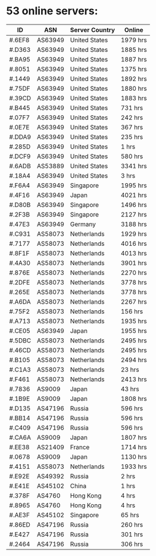 # 53 online servers:

| ID | ASN | Server Country | Online |
| ------ | ------ | ------ | ------ |
| #.6EF8 | AS63949 | United States | 1979 hrs |
| #.D363 | AS63949 | United States | 1885 hrs |
| #.BA95 | AS63949 | United States | 1887 hrs |
| #.8051 | AS63949 | United States | 1375 hrs |
| #.1449 | AS63949 | United States | 1892 hrs |
| #.75DF | AS63949 | United States | 1880 hrs |
| #.39CD | AS63949 | United States | 1883 hrs |
| #.B445 | AS63949 | United States | 731 hrs |
| #.07F7 | AS63949 | United States | 242 hrs |
| #.0E7E | AS63949 | United States | 367 hrs |
| #.DDA9 | AS63949 | United States | 235 hrs |
| #.285D | AS63949 | United States | 1 hrs |
| #.DCF9 | AS63949 | United States | 580 hrs |
| #.6ADB | AS53889 | United States | 3341 hrs |
| #.18A4 | AS63949 | United States | 3 hrs |
| #.F6A4 | AS63949 | Singapore | 1995 hrs |
| #.4F16 | AS63949 | Japan | 4021 hrs |
| #.D80B | AS63949 | Singapore | 1496 hrs |
| #.2F3B | AS63949 | Singapore | 2127 hrs |
| #.47E3 | AS63949 | Germany | 3188 hrs |
| #.C931 | AS58073 | Netherlands | 1929 hrs |
| #.7177 | AS58073 | Netherlands | 4016 hrs |
| #.8F1F | AS58073 | Netherlands | 4013 hrs |
| #.4A30 | AS58073 | Netherlands | 3901 hrs |
| #.876E | AS58073 | Netherlands | 2270 hrs |
| #.2DFE | AS58073 | Netherlands | 3778 hrs |
| #.265E | AS58073 | Netherlands | 3778 hrs |
| #.A6DA | AS58073 | Netherlands | 2267 hrs |
| #.75F2 | AS58073 | Netherlands | 156 hrs |
| #.A713 | AS58073 | Netherlands | 1935 hrs |
| #.CE05 | AS63949 | Japan | 1955 hrs |
| #.5DBC | AS58073 | Netherlands | 2495 hrs |
| #.46CD | AS58073 | Netherlands | 2495 hrs |
| #.B105 | AS58073 | Netherlands | 2494 hrs |
| #.C1A3 | AS58073 | Netherlands | 23 hrs |
| #.F461 | AS58073 | Netherlands | 2413 hrs |
| #.7836 | AS9009 | Japan | 43 hrs |
| #.1B9E | AS9009 | Japan | 1808 hrs |
| #.D135 | AS47196 | Russia | 596 hrs |
| #.BB14 | AS47196 | Russia | 596 hrs |
| #.C409 | AS47196 | Russia | 596 hrs |
| #.CA6A | AS9009 | Japan | 1807 hrs |
| #.EE38 | AS21409 | France | 1714 hrs |
| #.0678 | AS9009 | Japan | 1130 hrs |
| #.4151 | AS58073 | Netherlands | 1933 hrs |
| #.E92E | AS49392 | Russia | 2 hrs |
| #.E41E | AS45102 | China | 1 hrs |
| #.378F | AS4760 | Hong Kong | 4 hrs |
| #.8965 | AS4760 | Hong Kong | 4 hrs |
| #.AE3F | AS45102 | Singapore | 65 hrs |
| #.86ED | AS47196 | Russia | 260 hrs |
| #.E427 | AS47196 | Russia | 301 hrs |
| #.2464 | AS47196 | Russia | 306 hrs |

